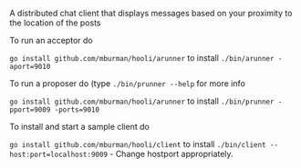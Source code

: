 A distributed chat client that displays messages based on your proximity to the location of the posts

To run an acceptor do

```go install github.com/mburman/hooli/arunner``` to install
```./bin/arunner -aport=9010```

To run a proposer do (type ```./bin/prunner --help``` for more info

```go install github.com/mburman/hooli/arunner``` to install
```./bin/prunner -pport=9009 -ports=9010```

To install and start a sample client do

```go install github.com/mburman/hooli/client``` to install
```./bin/client --host:port=localhost:9009``` - Change hostport appropriately.
